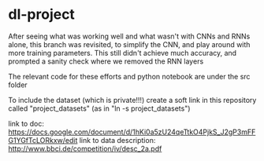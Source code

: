 # dl-project
After seeing what was working well and what wasn't with CNNs and RNNs alone,
this branch was revisited, to simplify the CNN, and play around with more
training parameters. This still didn't achieve much accuracy, and prompted a
sanity check where we removed the RNN layers

The relevant code for these efforts and python notebook are under the src folder

To include the dataset (which is private!!!) create a soft link
in this repository called "project_datasets"
(as in "ln -s <path to your project_datasets> project_datasets")

link to doc: https://docs.google.com/document/d/1hKi0a5zU24qeTtkO4PjkS_J2gP3mFFG1YGfTcLORkxw/edit
link to data description: http://www.bbci.de/competition/iv/desc_2a.pdf
